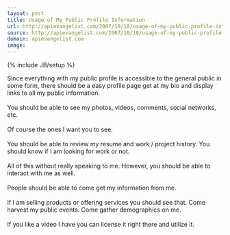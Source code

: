 ```yaml
---
layout: post
title: Usage of My Public Profile Information
url: http://apievangelist.com/2007/10/18/usage-of-my-public-profile-information/
source: http://apievangelist.com/2007/10/18/usage-of-my-public-profile-information/
domain: apievangelist.com
image: 
---
```

{% include JB/setup %}<p>Since everything with my public profile is accessible to the general public in some form, there should be a easy profile page get at my bio and display links to all my public information.<br /><br />You should be able to see my photos, videos, comments, social networks, etc.<br /><br />Of course the ones I want you to see.<br /><br />You should be able to review my resume and work / project history.  You should know if I am looking for work or not.<br /><br />All of this without really speaking to me.  However, you should be able to interact with me as well.<br /><br />People should be able to come get my information from me.<br /><br />If I am selling products or offering services you should see that. Come harvest my public events. Come gather demographics on me.<br /><br />If you like a video I have you can license it right there and utilize it.</p>
